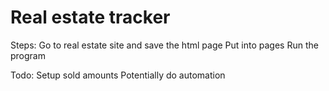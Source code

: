 # Real estate tracker

Steps:
Go to real estate site and save the html page
Put into pages
Run the program

Todo:
Setup sold amounts
Potentially do automation
